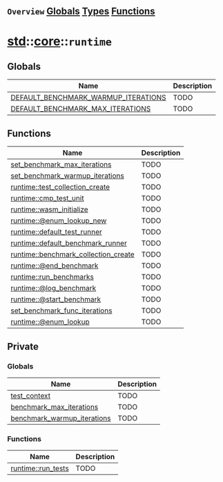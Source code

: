 ## `Overview` [Globals](./globals.md) [Types](./types.md) [Functions](./functions.md)
# [std](./../../std.md)::[core](./../core.md)::`runtime`
## Globals
|Name|Description|
|----|-----------|
|[DEFAULT_BENCHMARK_WARMUP_ITERATIONS](#todo)|TODO|
|[DEFAULT_BENCHMARK_MAX_ITERATIONS](#todo)|TODO|
## Functions
|Name|Description|
|----|-----------|
|[set_benchmark_max_iterations](#todo)|TODO|
|[set_benchmark_warmup_iterations](#todo)|TODO|
|[runtime::test_collection_create](#todo)|TODO|
|[runtime::cmp_test_unit](#todo)|TODO|
|[runtime::wasm_initialize](#todo)|TODO|
|[runtime::@enum_lookup_new](#todo)|TODO|
|[runtime::default_test_runner](#todo)|TODO|
|[runtime::default_benchmark_runner](#todo)|TODO|
|[runtime::benchmark_collection_create](#todo)|TODO|
|[runtime::@end_benchmark](#todo)|TODO|
|[runtime::run_benchmarks](#todo)|TODO|
|[runtime::@log_benchmark](#todo)|TODO|
|[runtime::@start_benchmark](#todo)|TODO|
|[set_benchmark_func_iterations](#todo)|TODO|
|[runtime::@enum_lookup](#todo)|TODO|
## Private
### Globals
|Name|Description|
|----|-----------|
|[test_context](#todo)|TODO|
|[benchmark_max_iterations](#todo)|TODO|
|[benchmark_warmup_iterations](#todo)|TODO|
### Functions
|Name|Description|
|----|-----------|
|[runtime::run_tests](#todo)|TODO|

